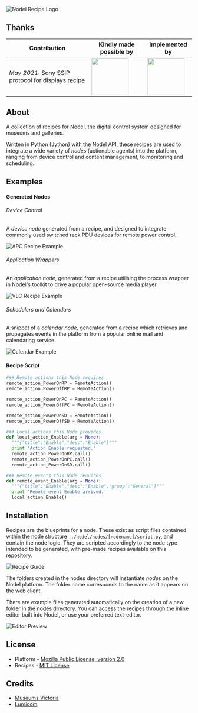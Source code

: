 
![Nodel Recipe Logo](http://nodel.io/media/1045/nodel-recipes.png)

## Thanks
| Contribution  | Kindly made possible by | Implemented by |
| ------- | ----------------------- | -------------- |
_May 2021:_ Sony SSIP protocol for displays [recipe](https://github.com/museumsvictoria/nodel-recipes/tree/master/Sony%20SSIP%20protocol%20for%20displays) | <a href='https://automatic.com.au'><img src="https://automatic.com.au/wp-content/uploads/2019/11/logo.png" width="100"/></a>  | <a href='https://automatic.com.au'><img src="https://automatic.com.au/wp-content/uploads/2019/11/logo.png" width="100" /></a>

## About
A collection of recipes for [Nodel](https://github.com/museumsvictoria/nodel), the digital control system designed for museums and galleries.

Written in Python (Jython) with the Nodel API, these recipes are used to integrate a wide variety of _nodes_ (actionable agents) into the platform, ranging from device control and content management, to monitoring and scheduling.

## Examples

#### Generated Nodes

###### Device Control
A *device node* generated from a recipe, and designed to integrate commonly used switched rack PDU devices for remote power control.

![APC Recipe Example](http://nodel.io/media/1046/apc_slim_new.png)

###### Application Wrappers
An *application node*, generated from a recipe utilising the process wrapper in Nodel's toolkit to drive a popular open-source media player.

![VLC Recipe Example](http://nodel.io/media/1047/vlc_slimexample_15.png)

###### Schedulers and Calendars ######
A snippet of a *calendar node*, generated from a recipe which retrieves and propagates events in the platform from a popular online mail and calendaring service.

![Calendar Example](http://nodel.io/media/1048/calendar_slim_preview.png)

#### Recipe Script

```Python
### Remote actions this Node requires
remote_action_PowerOnRP = RemoteAction()
remote_action_PowerOffRP = RemoteAction()

remote_action_PowerOnPC = RemoteAction()
remote_action_PowerOffPC = RemoteAction()

remote_action_PowerOnSD = RemoteAction()
remote_action_PowerOffSD = RemoteAction()

### Local actions this Node provides
def local_action_Enable(arg = None):
  """{"title":"Enable","desc":"Enable"}"""
  print 'Action Enable requested.'
  remote_action_PowerOnRP.call()
  remote_action_PowerOnPC.call()
  remote_action_PowerOnSD.call()

### Remote events this Node requires
def remote_event_Enable(arg = None):
  """{"title":"Enable","desc":"Enable","group":"General"}"""
  print 'Remote event Enable arrived.'
  local_action_Enable()
```

## Installation
Recipes are the blueprints for a node. These exist as script files contained within the node structure `../nodel/nodes/[nodename]/script.py`, and contain the node logic. They are scripted accordingly to the node type intended to be generated, with pre-made recipes available on this repository.

![Recipe Guide](http://nodel.io/media/1049/recipeplacement.jpg)

The folders created in the nodes directory will instantiate *nodes* on the Nodel platform. The folder name corresponds to the name as it appears on the web client.

There are example files generated automatically on the creation of a new folder in the nodes directory. You can access the recipes through the inline editor built into Nodel, or use your preferred text-editor.

![Editor Preview](http://nodel.io/media/1050/inlineeditor.png)

## License
* Platform - [Mozilla Public License, version 2.0](http://www.mozilla.org/MPL/2.0)
* Recipes - [MIT License](http://opensource.org/licenses/MIT)

## Credits

* [Museums Victoria](http://museumvictoria.com.au)
* [Lumicom](http://lumicom.com.au)

